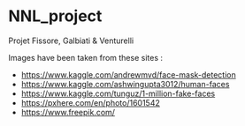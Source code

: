 # NNL_project
Projet Fissore, Galbiati &amp; Venturelli

Images have been taken from these sites :
- https://www.kaggle.com/andrewmvd/face-mask-detection
- https://www.kaggle.com/ashwingupta3012/human-faces
- https://www.kaggle.com/tunguz/1-million-fake-faces
- https://pxhere.com/en/photo/1601542
- https://www.freepik.com/